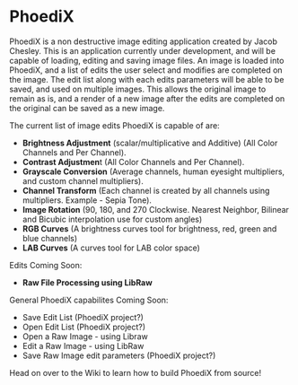 # PhoediX #
PhoediX is a non destructive image editing application created by Jacob Chesley.  This is an application currently under development, and will be capable of loading, editing and saving image files.  An image is loaded into PhoediX, and a list of edits the user select and modifies are completed on the image.  The edit list along with each edits parameters will be able to be saved, and used on multiple images.  This allows the original image to remain as is, and a render of a new image after the edits are completed on the original can be saved as a new image.  

The current list of image edits PhoediX is capable of are:

* **Brightness Adjustment** (scalar/multiplicative and Additive) (All Color Channels and Per Channel).
* **Contrast Adjustmen**t (All Color Channels and Per Channel).
* **Grayscale Conversion** (Average channels, human eyesight multipliers, and custom channel multipliers).
* **Channel Transform** (Each channel is created by all channels using multipliers.  Example - Sepia Tone).
* **Image Rotation** (90, 180, and 270 Clockwise.  Nearest Neighbor, Bilinear and Bicubic interpolation use for custom angles)
* **RGB Curves** (A brightness curves tool for brightness, red, green and blue channels)
* **LAB Curves** (A curves tool for LAB color space)

Edits Coming Soon:

* **Raw File Processing using LibRaw**

General PhoediX capabilites Coming Soon:

* Save Edit List (PhoediX project?)
* Open Edit List (PhoediX project?)
* Open a Raw Image - using Libraw
* Edit a Raw Image - using LibRaw
* Save Raw Image edit parameters (PhoediX project?)

Head on over to the Wiki to learn how to build PhoediX from source!